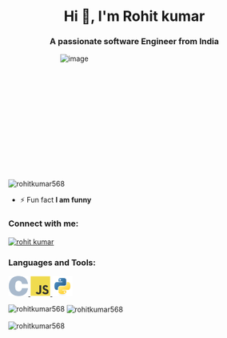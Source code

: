 <h1 align="center">Hi 👋, I'm Rohit kumar</h1>
<h3 align="center">A passionate software Engineer from India</h3>

<img align="right" width="400" height="250" alt="image" src="https://github.com/user-attachments/assets/159291c6-0586-4e01-bae9-f0c90041c5eb" />


<p align="left"> <img src="https://komarev.com/ghpvc/?username=rohitkumar568&label=Profile%20views&color=0e75b6&style=flat" alt="rohitkumar568" /> </p>

- ⚡ Fun fact **I am funny**

<h3 align="left">Connect with me:</h3>
<p align="left">
<a href="https://linkedin.com/in/rohit kumar" target="blank"><img align="center" src="https://raw.githubusercontent.com/rahuldkjain/github-profile-readme-generator/master/src/images/icons/Social/linked-in-alt.svg" alt="rohit kumar" height="30" width="40" /></a>
</p>

<h3 align="left">Languages and Tools:</h3>
<p align="left"> <a href="https://www.cprogramming.com/" target="_blank" rel="noreferrer"> <img src="https://raw.githubusercontent.com/devicons/devicon/master/icons/c/c-original.svg" alt="c" width="40" height="40"/> </a> <a href="https://developer.mozilla.org/en-US/docs/Web/JavaScript" target="_blank" rel="noreferrer"> <img src="https://raw.githubusercontent.com/devicons/devicon/master/icons/javascript/javascript-original.svg" alt="javascript" width="40" height="40"/> </a> <a href="https://www.python.org" target="_blank" rel="noreferrer"> <img src="https://raw.githubusercontent.com/devicons/devicon/master/icons/python/python-original.svg" alt="python" width="40" height="40"/> </a> </p>

<p><img align="left" src="https://github-readme-stats.vercel.app/api/top-langs?username=rohitkumar568&show_icons=true&locale=en&layout=compact" alt="rohitkumar568" /></p>

<p>&nbsp;<img align="center" src="https://github-readme-stats.vercel.app/api?username=rohitkumar568&show_icons=true&locale=en" alt="rohitkumar568" /></p>

<p><img align="center" src="https://github-readme-streak-stats.herokuapp.com/?user=rohitkumar568&" alt="rohitkumar568" /></p>
 
